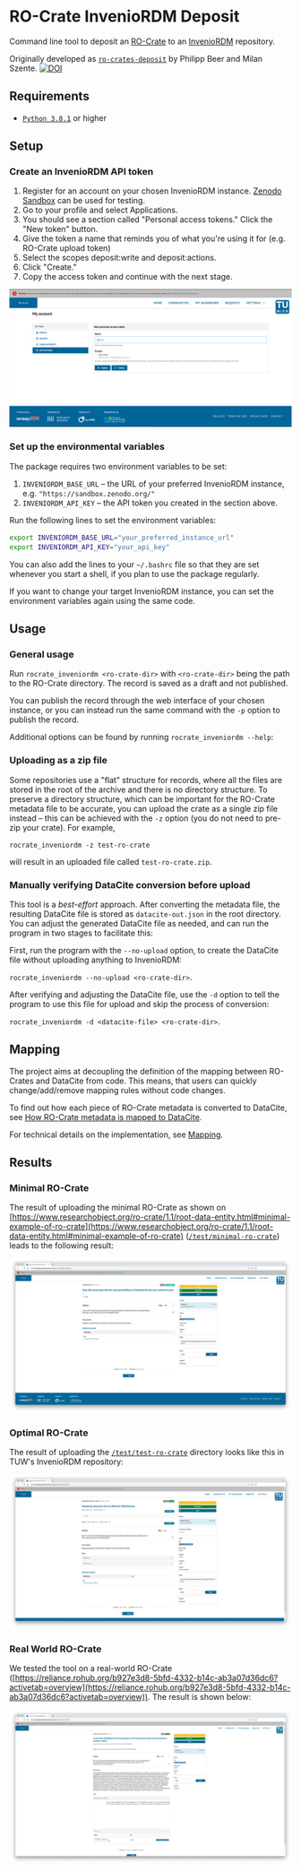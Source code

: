 # RO-Crate InvenioRDM Deposit



Command line tool to deposit an [RO-Crate](https://www.researchobject.org/ro-crate/) to an [InvenioRDM](https://inveniordm.web.cern.ch/) repository. 

Originally developed as [`ro-crates-deposit`](https://github.com/beerphilipp/ro-crates-deposit) by Philipp Beer and Milan Szente. [![DOI](https://zenodo.org/badge/DOI/10.5281/zenodo.8127644.svg)](https://doi.org/10.5281/zenodo.8127644)

## Requirements

- [`Python 3.8.1`](https://www.python.org/downloads/) or higher

## Setup

### Create an InvenioRDM API token
1. Register for an account on your chosen InvenioRDM instance. [Zenodo Sandbox](https://sandbox.zenodo.org/) can be used for testing.
1. Go to your profile and select Applications.
1. You should see a section called "Personal access tokens." Click the "New token" button.
1. Give the token a name that reminds you of what you're using it for (e.g. RO-Crate upload token)
1. Select the scopes deposit:write and deposit:actions.
1. Click "Create."
1. Copy the access token and continue with the next stage.

![Screenshot of token creation page on TU Wien instance](./images/researchdata.png)

### Set up the environmental variables

The package requires two environment variables to be set:
1. `INVENIORDM_BASE_URL` – the URL of your preferred InvenioRDM instance, e.g. `"https://sandbox.zenodo.org/"`
2. `INVENIORDM_API_KEY` – the API token you created in the section above.

 Run the following lines to set the environment variables:
```bash
export INVENIORDM_BASE_URL="your_preferred_instance_url"
export INVENIORDM_API_KEY="your_api_key"
```

You can also add the lines to your `~/.bashrc` file so that they are set whenever you start a shell, if you plan to use the package regularly.

If you want to change your target InvenioRDM instance, you can set the environment variables again using the same code.

## Usage

### General usage

Run `rocrate_inveniordm <ro-crate-dir>` with `<ro-crate-dir>` being the path to the RO-Crate directory. The record is saved as a draft and not published.

You can publish the record through the web interface of your chosen instance, or you can instead run the same command with the `-p` option to publish the record.

Additional options can be found by running `rocrate_inveniordm --help`:

### Uploading as a zip file

Some repositories use a "flat" structure for records, where all the files are stored in the root of the archive and there is no directory structure. To preserve a directory structure, which can be important for the RO-Crate metadata file to be accurate, you can upload the crate as a single zip file instead – this can be achieved with the `-z` option (you do not need to pre-zip your crate). For example,
 
```
rocrate_inveniordm -z test-ro-crate
```

will result in an uploaded file called `test-ro-crate.zip`.

### Manually verifying DataCite conversion before upload

This tool is a *best-effort* approach. After converting the metadata file, the resulting DataCite file is stored as `datacite-out.json` in the root directory. You can adjust the generated DataCite file as needed, and can run the program in two stages to facilitate this:

First, run the program with the `--no-upload` option, to create the DataCite file without uploading anything to InvenioRDM:

`rocrate_inveniordm --no-upload <ro-crate-dir>`.

After verifying and adjusting the DataCite file, use the `-d` option to tell the program to use this file for upload and skip the process of conversion:

`rocrate_inveniordm -d <datacite-file> <ro-crate-dir>`.

## Mapping

The project aims at decoupling the definition of the mapping between RO-Crates and DataCite from code. This means, that users can quickly change/add/remove mapping rules without code changes. 

To find out how each piece of RO-Crate metadata is converted to DataCite, see [How RO-Crate metadata is mapped to DataCite](docs/all-mappings.md).

For technical details on the implementation, see [Mapping](docs/mapping.md).

## Results

### Minimal RO-Crate

The result of uploading the minimal RO-Crate as shown on [https://www.researchobject.org/ro-crate/1.1/root-data-entity.html#minimal-example-of-ro-crate](https://www.researchobject.org/ro-crate/1.1/root-data-entity.html#minimal-example-of-ro-crate) ([`/test/minimal-ro-crate`](./test/minimal-ro-crate/)) leads to the following result:

![](./images/ro-crate-minimal-result.png)


### Optimal RO-Crate

The result of uploading the [`/test/test-ro-crate`](./test/test-ro-crate/) directory looks like this in TUW's InvenioRDM repository:

![](./images/result.png)

### Real World RO-Crate

We tested the tool on a real-world RO-Crate ([https://reliance.rohub.org/b927e3d8-5bfd-4332-b14c-ab3a07d36dc6?activetab=overview](https://reliance.rohub.org/b927e3d8-5bfd-4332-b14c-ab3a07d36dc6?activetab=overview)). The result is shown below:

![](./images/real-world-example.png)
